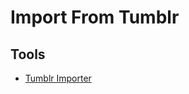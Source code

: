 # Import From Tumblr

## Tools
- [Tumblr Importer](https://github.com/WordPress/move-to-wp/tree/trunk/tools/import-from-tumblr/tumblr-importer) 

